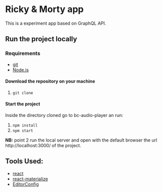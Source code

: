 # Ricky & Morty app

This is a experiment app based on GraphQL API.

## Run the project locally
### Requirements
- [git](https://git-scm.com/)
- [Node.js](https://nodejs.org/en/)

#### Download the repository on your machine
1. `git clone `

#### Start the project
Inside the directory cloned go to bc-audio-player an run:  
1. `npm install`
2. `npm start`

**NB:** point 2 run the local server and open with the default browser the url http://localhost:3000/ of the project.


## Tools Used:
- [react](https://it.reactjs.org/)
- [react-materialize](http://react-materialize.github.io/)
- [EditorConfig](https://editorconfig.org/)

